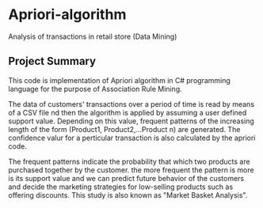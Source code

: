 # Apriori-algorithm
Analysis of transactions in retail store (Data Mining)

## Project Summary
This code is implementation of Apriori algorithm in C# programming language for the purpose of Association Rule Mining.

The data of customers' transactions over a period of time is read by means of a CSV file nd then the algorithm is applied by assuming a user defined support value. Depending on this value, frequent patterns of the increasing length of the form (Product1, Product2,...Product n) are generated. The confidence valur for a perticular transaction is also calculated by the apriori code.

The frequent patterns indicate the probability that which two products are purchased together by the customer. the more frequent the pattern is more is its support value and we can predict future behavior of the customers and decide the marketing strategies for low-selling products such as offering discounts. This study is also known as "Market Basket Analysis".
